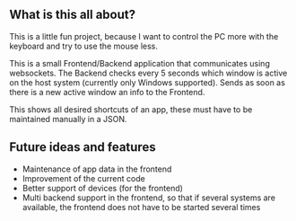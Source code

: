 ## What is this all about?

This is a little fun project, because I want to control the PC more with the keyboard and try to use the mouse less.

This is a small Frontend/Backend application that communicates using websockets. The Backend checks every 5 seconds which window is active on the host system (currently only Windows supported). Sends as soon as there is a new active window an info to the Frontend.

This shows all desired shortcuts of an app, these must have to be maintained manually in a JSON. 

## Future ideas and features
- Maintenance of app data in the frontend
- Improvement of the current code
- Better support of devices (for the frontend)
- Multi backend support in the frontend, so that if several systems are available, the frontend does not have to be started several times
